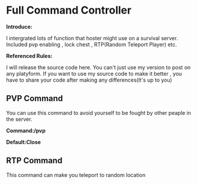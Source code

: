 # Full Command Controller

__Introduce:__

I intergrated lots of function that hoster might use on a survival server.
Included pvp enabling , lock chest , RTP(Random Teleport Player) etc.

__Referenced Rules:__

I will release the source code here.
You can't just use my version to post on any platyform.
If you want to use my source code to make it better , you have to share your code after making any differences(It's up to you)

## PVP Command

You can use this command to avoid yourself to be fought by other peaple in the server.

__Command:/pvp__

__Default:Close__

## RTP Command

This command can make you teleport to random location

